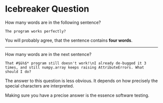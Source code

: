 # Icebreaker Question

How many words are in the following sentence?

    The program works perfectly?

You will probably agree, that the sentence contains **four words**.

----

How many words are in the next sentence?

    That #§&%$* program still doesn't work!\nI already de-bugged it 3 times, and still numpy.array keeps raising AttributeErrors. What should I do?

The answer to this question is less obvious. It depends on how precisely the special characters are interpreted.

Making sure you have a precise answer is the essence software testing.
